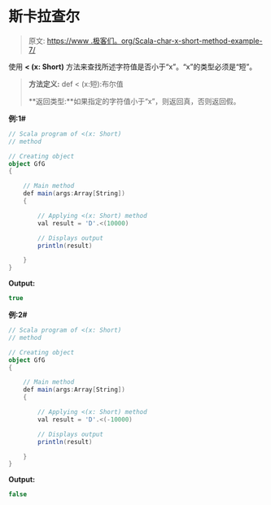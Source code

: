 # 斯卡拉查尔

> 原文: [https://www .极客们。org/Scala-char-x-short-method-example-7/](https://www.geeksforgeeks.org/scala-char-x-short-method-with-example-7/)

使用 **< (x: Short)** 方法来查找所述字符值是否小于“x”。“x”的类型必须是“短”。

> **方法定义:** def < (x:短):布尔值
> 
> **返回类型:**如果指定的字符值小于“x”，则返回真，否则返回假。

**例:1#**

```scala
// Scala program of <(x: Short)
// method

// Creating object
object GfG
{ 

    // Main method
    def main(args:Array[String])
    {

        // Applying <(x: Short) method 
        val result = 'D'.<(10000)

        // Displays output
        println(result)

    }
} 
```

**Output:**

```scala
true

```

**例:2#**

```scala
// Scala program of <(x: Short)
// method

// Creating object
object GfG
{ 

    // Main method
    def main(args:Array[String])
    {

        // Applying <(x: Short) method
        val result = 'D'.<(-10000)

        // Displays output
        println(result)

    }
} 
```

**Output:**

```scala
false

```
